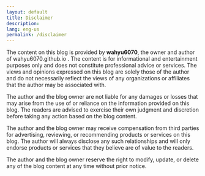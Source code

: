 ```yaml
---
layout: default
title: Disclaimer
description:
lang: eng-us
permalink: /disclaimer
---
```



The content on this blog is provided by **wahyu6070**, the owner and author of wahyu6070.github.io  . The content is for informational and entertainment purposes only and does not constitute professional advice or services. The views and opinions expressed on this blog are solely those of the author and do not necessarily reflect the views of any organizations or affiliates that the author may be associated with.

The author and the blog owner are not liable for any damages or losses that may arise from the use of or reliance on the information provided on this blog. The readers are advised to exercise their own judgment and discretion before taking any action based on the blog content.

The author and the blog owner may receive compensation from third parties for advertising, reviewing, or recommending products or services on this blog. The author will always disclose any such relationships and will only endorse products or services that they believe are of value to the readers.

The author and the blog owner reserve the right to modify, update, or delete any of the blog content at any time without prior notice.


